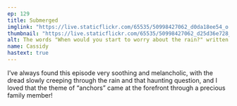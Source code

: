 ```yaml
---
ep: 129
title: Submerged
imglink: "https://live.staticflickr.com/65535/50998427062_d0da18ee54_o.jpg"
thumbnail: "https://live.staticflickr.com/65535/50998427062_d25d36e728_q.jpg"
alt: The words "When would you start to worry about the rain?" written in cursive, with emphasis on the "you". Underneath is a stylized kukri blade. Behind everything, a regular pattern of tight rain drops in shades of blue. Under the kukri, the pattern breaks and there is only splashes instead at the bottom of the image, as if the blade cut the rain off.
name: Cassidy
hastext: true
---
```

I’ve always found this episode very soothing and melancholic, with the dread slowly creeping through the rain and that haunting question, and I loved that the theme of “anchors” came at the forefront through a precious family member!